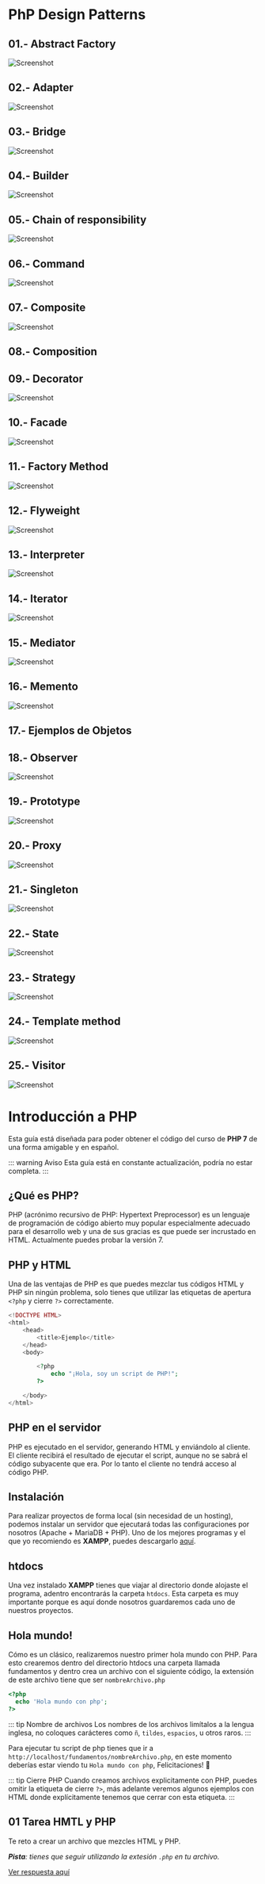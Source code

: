 # PhP Design Patterns

## 01.- Abstract Factory 
![Screenshot](/AbstractFactory/uml/uml.png)<br>
## 02.- Adapter
![Screenshot](/Adapter/uml/uml.png)<br>
## 03.- Bridge
![Screenshot](/Bridge/uml/uml.png)<br>
## 04.- Builder
![Screenshot](/Builder/uml/uml.png)<br>
## 05.- Chain of responsibility
![Screenshot](/ChainOfResponsibility/uml/uml.png)<br>
## 06.- Command
![Screenshot](/Command/uml/uml.png)<br>
## 07.- Composite
![Screenshot](/Composite/uml/uml.png)<br>
## 08.- Composition
## 09.- Decorator
![Screenshot](/Decorator/uml/uml.png)<br>
## 10.- Facade
![Screenshot](/Facade/uml/uml.png)<br>
## 11.- Factory Method
![Screenshot](/FactoryMethod/uml/uml.png)<br>
## 12.- Flyweight
![Screenshot](/Flyweight/uml/uml.png)<br>
## 13.- Interpreter
![Screenshot](/Interpreter/uml/uml.png)<br>
## 14.- Iterator
![Screenshot](/Iterator/uml/uml.png)<br>
## 15.- Mediator
![Screenshot](/Mediator/uml/uml.png)<br>
## 16.- Memento
![Screenshot](/Memento/uml/uml.png)<br>
## 17.- Ejemplos de Objetos
## 18.- Observer
![Screenshot](/Observer/uml/uml.png)<br>
## 19.- Prototype
![Screenshot](/Prototype/uml/uml.png)<br>
## 20.- Proxy
![Screenshot](/Proxy/uml/uml.png)<br>
## 21.- Singleton
![Screenshot](/Singleton/uml/uml.png)<br>
## 22.- State
![Screenshot](/State/uml/uml.png)<br>
## 23.- Strategy
![Screenshot](/Strategy/uml/uml.png)<br>
## 24.- Template method
![Screenshot](/TemplateMethod/uml/uml.png)<br>
## 25.- Visitor
![Screenshot](/Visitor/uml/uml.png)<br>

# Introducción a PHP

Esta guía está diseñada para poder obtener el código del curso de **PHP 7** de una forma amigable y en español.

::: warning Aviso
Esta guía está en constante actualización, podría no estar completa.
:::

## ¿Qué es PHP?
PHP (acrónimo recursivo de PHP: Hypertext Preprocessor) es un lenguaje de programación de código abierto muy popular especialmente adecuado para el desarrollo web y una de sus gracias es que puede ser incrustado en HTML. Actualmente puedes probar la versión 7.

## PHP y HTML
Una de las ventajas de PHP es que puedes mezclar tus códigos HTML y PHP sin ningún problema, solo tienes que utilizar las etiquetas de apertura `<?php` y cierre `?>` correctamente.

``` php
<!DOCTYPE HTML>
<html>
    <head>
        <title>Ejemplo</title>
    </head>
    <body>

        <?php
            echo "¡Hola, soy un script de PHP!";
        ?>

    </body>
</html>
```

## PHP en el servidor
PHP es ejecutado en el servidor, generando HTML y enviándolo al cliente. El cliente recibirá el resultado de ejecutar el script, aunque no se sabrá el código subyacente que era. Por lo tanto el cliente no tendrá acceso al código PHP.

## Instalación
Para realizar proyectos de forma local (sin necesidad de un hosting), podemos instalar un servidor que ejecutará todas las configuraciones por nosotros (Apache + MariaDB + PHP). Uno de los mejores programas y el que yo recomiendo es **XAMPP**, puedes descargarlo [aquí](https://www.apachefriends.org/es/index.html).

## htdocs
Una vez instalado **XAMPP** tienes que viajar al directorio donde alojaste el programa, adentro encontrarás la carpeta `htdocs`. Esta carpeta es muy importante porque es aquí donde nosotros guardaremos cada uno de nuestros proyectos.

## Hola mundo!
Cómo es un clásico, realizaremos nuestro primer hola mundo con PHP. Para esto crearemos dentro del directorio htdocs una carpeta llamada fundamentos y dentro crea un archivo con el siguiente código, la extensión de este archivo tiene que ser `nombreArchivo.php`

``` php
<?php
  echo 'Hola mundo con php';
?>
```

::: tip Nombre de archivos
Los nombres de los archivos limítalos a la lengua inglesa, no coloques carácteres como `ñ`, `tildes`, `espacios`, u otros raros.
:::

Para ejecutar tu script de php tienes que ir a `http://localhost/fundamentos/nombreArchivo.php`, en este momento deberías estar viendo tu `Hola mundo con php`, Felicitaciones! :clap:

::: tip Cierre PHP
Cuando creamos archivos explicitamente con PHP, puedes omitir la etiqueta de cierre `?>`, más adelante veremos algunos ejemplos con HTML donde explícitamente tenemos que cerrar con esta etiqueta.
:::

## 01 Tarea HMTL y PHP
Te reto a crear un archivo que mezcles HTML y PHP.

***Pista**: tienes que seguir utilizando la extesión `.php` en tu archivo.*

[Ver respuesta aquí](/tareas/#_01-tarea-hmtl-y-php)

